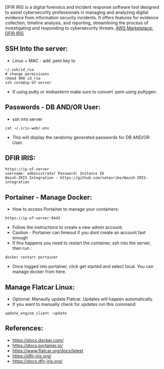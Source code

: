 DFIR IRIS is a digital forensics and incident response software tool designed to assist cybersecurity professionals in managing and analyzing digital evidence from information security incidents. It offers features for evidence collection, timeline analysis, and reporting, streamlining the process of investigating and responding to cybersecurity threats. [AWS Marketplace: DFIR IRIS ](https://aws.amazon.com/marketplace/pp/prodview-jbgytgbtdymze?sr=0-17&ref_=beagle&applicationId=AWSMPContessa)

SSH Into the server:
--------------------
* Linux + MAC - add .pem key to 
```
~/.ssh/id_rsa
# change permisisons
chmod 400 id_rsa
ssh core@ip-of-server
```
* If using putty or mobaxterm make sure to convert .pem using puttygen.

Passwords - DB AND/OR User:
---------------------------
* ssh into server
```
cat ~/.iris-web/.env
```
* This will display the randomly generated passwords for DB AND/OR User.

DFIR IRIS:
----------
```
https://ip-of-server 
username: administrator Password: Instance ID
Wazuh-IRIS Integration - https://github.com/nateuribe/Wazuh-IRIS-integration 
```

Portainer - Manage Docker:
--------------------------
* How to access Portainer to manage your containers:
```
https://ip-of-server:9443 
```
* Follow the instructions to create a new admin account.
* Caution - Portainer can timeout if you dont create an account fast enough
* If this happens you need to restart the container, ssh into the server, then run : 
```
docker restart portainer
```
* Once logged into portainer, click get started and select local. You can manage docker from here.

Manage Flatcar Linux:
--------------------
* Optional: Manaully update Flatcar. Updates will happen automatically.
* If you want to manually check for updates run this command: 
```
update_engine_client -update
```

References: 
-----------
* https://docs.docker.com/ 
* https://docs.portainer.io/ 
* https://www.flatcar.org/docs/latest 
* https://dfir-iris.org/ 
* https://docs.dfir-iris.org/ 

